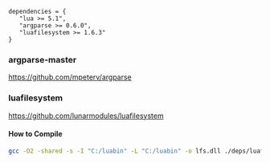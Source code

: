 ```text
dependencies = {
   "lua >= 5.1",
   "argparse >= 0.6.0",
   "luafilesystem >= 1.6.3"
}
```

### argparse-master

https://github.com/mpeterv/argparse



### luafilesystem

https://github.com/lunarmodules/luafilesystem

#### How to Compile

```bash
gcc -O2 -shared -s -I "C:/luabin" -L "C:/luabin" -o lfs.dll ./deps/luafilesystem-master/src/lfs.c -llua54
```



